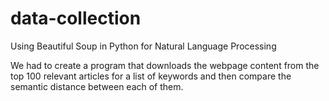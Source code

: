 # data-collection
Using Beautiful Soup in Python for Natural Language Processing

We had to create a program that downloads the webpage content from the top 100 relevant articles for a list of keywords and then compare the semantic distance between each of them.
